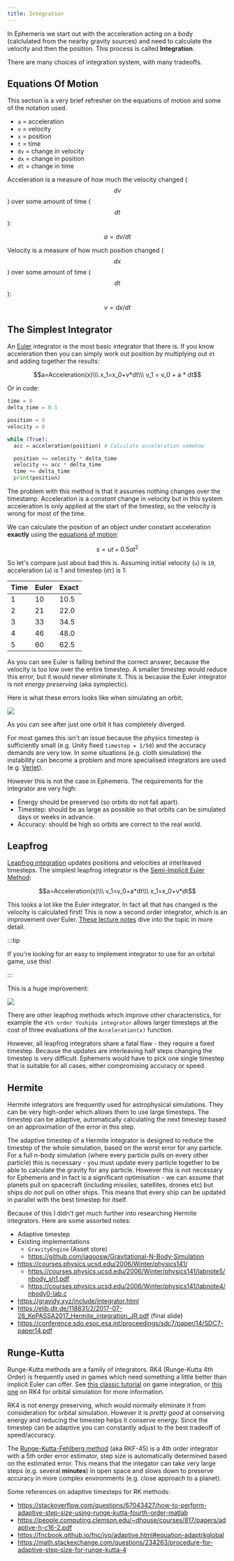 ```yaml
---
title: Integration
---
```


In Ephemeris we start out with the acceleration acting on a body (calclulated from the nearby gravity sources) and need to calculate the velocity and then the position. This process is called **Integration**.

There are many choices of integration system, with many tradeoffs.

## Equations Of Motion

This section is a very brief refresher on the equations of motion and some of the notation used.

 - `a` = acceleration
 - `v` = velocity
 - `x` = position
 - `t` = time
 - `dv` = change in velocity
 - `dx` = change in position
 - `dt` = change in time

Acceleration is a measure of how much the velocity changed ($$dv$$) over some amount of time ($$dt$$):

$$a = dv / dt$$

Velocity is a measure of how much position changed ($$dx$$) over some amount of time ($$dt$$):

$$v=dx/dt$$

## The Simplest Integrator

An [Euler](https://en.wikipedia.org/wiki/Euler_method) integrator is the most basic integrator that there is. If you know acceleration then you can simply work out position by multiplying out `dt` and adding together the results:

$$a=Acceleration(x)\\\
x_1=x_0+v*dt\\\
v_1 = v_0 + a * dt$$

Or in code:

```python
time = 0
delta_time = 0.1

position = 0
velocity = 0

while (True):
  acc = acceleration(position) # Calculate acceleration somehow

  position += velocity * delta_time
  velocity += acc * delta_time
  time += delta_time
  print(position)
```

The problem with this method is that it assumes nothing changes over the timestamp. Acceleration is a _constant_ change in velocity but in this system acceleration is only applied at the start of the timestep, so the velocity is wrong for most of the time.

We can calculate the position of an object under constant acceleration **exactly** using the [equations of motion](https://en.wikipedia.org/wiki/Equations_of_motion):

$$s=ut+0.5at^2$$

So let's compare just about bad this is. Assuming initial velocity (`u`) is `10`, acceleration (`a`) is 1 and timestep (`dt`) is 1:

| Time | Euler | Exact |
|------|-------|-------|
| 1 | 10 | 10.5 |
| 2 | 21 | 22.0 |
| 3 | 33 | 34.5 |
| 4 | 46 | 48.0 |
| 5 | 60 | 62.5 |

As you can see Euler is falling behind the correct answer, because the velocity is too low over the entire timestep. A smaller timestep would reduce this error, but it would never eliminate it. This is because the Euler integrator is not _energy preserving_ (aka symplectic).

Here is what these errors looks like when simulating an orbit:

![](Images/EulerIntegrator.jpg)

As you can see after just one orbit it has completely diverged.

For most games this isn't an issue because the physics timestep is sufficiently small (e.g. Unity fixed `timestep = 1/50`) and the accuracy demands are very low. In some situations (e.g. cloth simulation) the instability can become a problem and more specialised integrators are used (e.g. [Verlet](https://en.wikipedia.org/wiki/Verlet_integration)).

However this is not the case in Ephemeris. The requirements for the integrator are very high:
 - Energy should be preserved (so orbits do not fall apart).
 - Timestep: should be as large as possible so that orbits can be simulated days or weeks in advance.
 - Accuracy: should be high so orbits are correct to the real world.

## Leapfrog
[Leapfrog integration](https://en.wikipedia.org/wiki/Leapfrog_integration) updates positions and velocities at interleaved timesteps. The simplest leapfrog integrator is the [Semi-Implicit Euler Method](https://en.wikipedia.org/wiki/Semi-implicit_Euler_method):

$$a=Acceleration(x)\\\
v_1=v_0+a*dt\\\
x_1=x_0+v*dt$$

This looks a lot like the Euler integrator. In fact all that has changed is the velocity is calculated first! This is now a second order integrator, which is an improvement over Euler. [These lecture notes](https://young.physics.ucsc.edu/115/leapfrog.pdf) dive into the topic in more detail.

:::tip

If you're looking for an easy to implement integrator to use for an orbital game, use this!

:::

This is a huge improvement:

![](Images/SemiImplicitEulerIntegrator.jpg)

There are other leapfrog methods which improve other characteristics, for example the `4th order Yoshida integrator` allows larger timesteps at the cost of three evaluations of the `Acceleration(x)` function.

However, all leapfrog integrators share a fatal flaw - they require a fixed timestep. Because the updates are interleaving half steps changing the timestep is very difficult. Ephemeris would have to pick one single timestep that is suitable for all cases, either compromising accuracy or speed.

## Hermite
Hermite integrators are frequently used for astrophysical simulations. They can be very high-order which allows them to use large timesteps. The timestep can be adaptive, automatically calculating the next timestep based on an approximation of the error in this step.

The adaptive timestep of a Hermite integrator is designed to reduce the timestep of the whole simulation, based on the worst error for any particle. For a full n-body simulation (where every particle pulls on every other particle) this is necessary - you must update every particle together to be able to calculate the gravity for any particle. However this is not necessary for Ephemeris and in fact is a significant optimisation - we can assume that planets pull on spacecraft (including missiles, satellites, drones etc) but ships _do not_ pull on other ships. This means that every ship can be updated in parallel with the best timestep for itself.

Because of this I didn't get much further into researching Hermite integrators. Here are some assorted notes:
 - Adaptive timestep
 - Existing implementations
	 - `GravityEngine` (Asset store)
	 - https://github.com/jagoosw/Gravitational-N-Body-Simulation
 - https://courses.physics.ucsd.edu/2006/Winter/physics141/
	 - https://courses.physics.ucsd.edu/2006/Winter/physics141/labnote5/nbody_sh1.pdf
	 - https://courses.physics.ucsd.edu/2006/Winter/physics141/labnote4/nbody0-lab.c
 - https://gravidy.xyz/include/integrator.html
 - https://elib.dlr.de/118831/2/2017-07-26_KePASSA2017_Hermite_integration_JR.pdf (final slide)
 - https://conference.sdo.esoc.esa.int/proceedings/sdc7/paper/14/SDC7-paper14.pdf

## Runge-Kutta
Runge-Kutta methods are a family of integrators. RK4 (Runge-Kutta 4th Order) is frequently used in games which need something a little better than implicit Euler can offer. See [this classic tutorial](https://gafferongames.com/post/integration_basics/) on game integration, or [this one](https://prappleizer.github.io/Tutorials/RK4/RK4_Tutorial.html) on RK4 for orbital simulation for more information.

RK4 is not energy preserving, which would normally eliminate it from consideration for orbital simulation. However it is _pretty good_ at conserving energy and reducing the timestep helps it conserve energy. Since the timestep can be adaptive you can constantly adjust to the best tradeoff of speed/accuracy.

The [Runge-Kutta-Fehlberg method](https://en.wikipedia.org/wiki/Runge%E2%80%93Kutta%E2%80%93Fehlberg_method) (aka RKF-45) is a 4th order integrator with a 5th order error estimator, step size is automatically determined based on the estimated error. This means that the integator can take very large steps (e.g. several **minutes**) in open space and slows down to preserve accuracy in more complex environments (e.g. close approach to a planet).

Some references on adaptive timesteps for RK methods:
 - https://stackoverflow.com/questions/67043427/how-to-perform-adaptive-step-size-using-runge-kutta-fourth-order-matlab
 - https://people.computing.clemson.edu/~dhouse/courses/817/papers/adaptive-h-c16-2.pdf
 - https://fncbook.github.io/fnc/ivp/adaptive.html#equation-adaptrkglobal
 - https://math.stackexchange.com/questions/234263/procedure-for-adaptive-step-size-for-runge-kutta-4